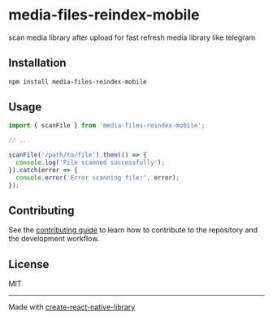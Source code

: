 # media-files-reindex-mobile

scan media library after upload for fast refresh media library like telegram

## Installation

```sh
npm install media-files-reindex-mobile
```

## Usage


```js
import { scanFile } from 'media-files-reindex-mobile';

// ...

scanFile('/path/to/file').then(() => {
  console.log('File scanned successfully');
}).catch(error => {
  console.error('Error scanning file:', error);
});
```


## Contributing

See the [contributing guide](CONTRIBUTING.md) to learn how to contribute to the repository and the development workflow.

## License

MIT

---

Made with [create-react-native-library](https://github.com/callstack/react-native-builder-bob)
